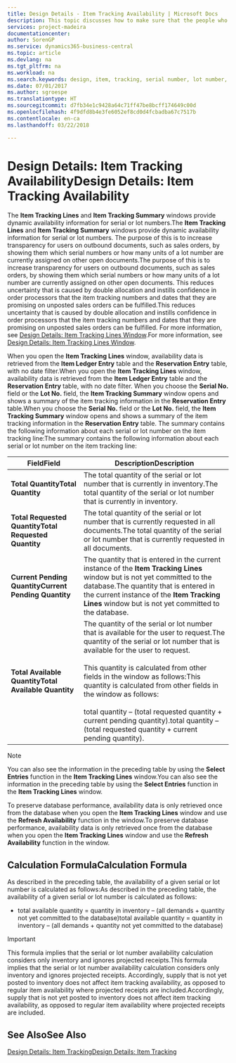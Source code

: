 ```yaml
---
title: Design Details - Item Tracking Availability | Microsoft Docs
description: This topic discusses how to make sure that the people who process orders can rely on the availability of serial or lot numbers.
services: project-madeira
documentationcenter: 
author: SorenGP
ms.service: dynamics365-business-central
ms.topic: article
ms.devlang: na
ms.tgt_pltfrm: na
ms.workload: na
ms.search.keywords: design, item, tracking, serial number, lot number, outbound documents
ms.date: 07/01/2017
ms.author: sgroespe
ms.translationtype: HT
ms.sourcegitcommit: d7fb34e1c9428a64c71ff47be8bcff174649c00d
ms.openlocfilehash: 4f9dfd8b4e3fe6052ef8cd0d4fcbadba67c7517b
ms.contentlocale: en-ca
ms.lasthandoff: 03/22/2018

---
```

# <a name="design-details-item-tracking-availability"></a><span data-ttu-id="700b6-103">Design Details: Item Tracking Availability</span><span class="sxs-lookup"><span data-stu-id="700b6-103">Design Details: Item Tracking Availability</span></span>
<span data-ttu-id="700b6-104">The **Item Tracking Lines** and **Item Tracking Summary** windows provide dynamic availability information for serial or lot numbers.</span><span class="sxs-lookup"><span data-stu-id="700b6-104">The **Item Tracking Lines** and **Item Tracking Summary** windows provide dynamic availability information for serial or lot numbers.</span></span> <span data-ttu-id="700b6-105">The purpose of this is to increase transparency for users on outbound documents, such as sales orders, by showing them which serial numbers or how many units of a lot number are currently assigned on other open documents.</span><span class="sxs-lookup"><span data-stu-id="700b6-105">The purpose of this is to increase transparency for users on outbound documents, such as sales orders, by showing them which serial numbers or how many units of a lot number are currently assigned on other open documents.</span></span> <span data-ttu-id="700b6-106">This reduces uncertainty that is caused by double allocation and instills confidence in order processors that the item tracking numbers and dates that they are promising on unposted sales orders can be fulfilled.</span><span class="sxs-lookup"><span data-stu-id="700b6-106">This reduces uncertainty that is caused by double allocation and instills confidence in order processors that the item tracking numbers and dates that they are promising on unposted sales orders can be fulfilled.</span></span> <span data-ttu-id="700b6-107">For more information, see [Design Details: Item Tracking Lines Window](design-details-item-tracking-lines-window.md).</span><span class="sxs-lookup"><span data-stu-id="700b6-107">For more information, see [Design Details: Item Tracking Lines Window](design-details-item-tracking-lines-window.md).</span></span>  
  
<span data-ttu-id="700b6-108">When you open the **Item Tracking Lines** window, availability data is retrieved from the **Item Ledger Entry** table and the **Reservation Entry** table, with no date filter.</span><span class="sxs-lookup"><span data-stu-id="700b6-108">When you open the **Item Tracking Lines** window, availability data is retrieved from the **Item Ledger Entry** table and the **Reservation Entry** table, with no date filter.</span></span> <span data-ttu-id="700b6-109">When you choose the **Serial No.** field or the **Lot No.** field, the **Item Tracking Summary** window opens and shows a summary of the item tracking information in the **Reservation Entry** table.</span><span class="sxs-lookup"><span data-stu-id="700b6-109">When you choose the **Serial No.** field or the **Lot No.** field, the **Item Tracking Summary** window opens and shows a summary of the item tracking information in the **Reservation Entry** table.</span></span> <span data-ttu-id="700b6-110">The summary contains the following information about each serial or lot number on the item tracking line:</span><span class="sxs-lookup"><span data-stu-id="700b6-110">The summary contains the following information about each serial or lot number on the item tracking line:</span></span>  
  
|<span data-ttu-id="700b6-111">Field</span><span class="sxs-lookup"><span data-stu-id="700b6-111">Field</span></span>|<span data-ttu-id="700b6-112">Description</span><span class="sxs-lookup"><span data-stu-id="700b6-112">Description</span></span>|  
|---------------------------------|---------------------------------------|  
|<span data-ttu-id="700b6-113">**Total Quantity**</span><span class="sxs-lookup"><span data-stu-id="700b6-113">**Total Quantity**</span></span>|<span data-ttu-id="700b6-114">The total quantity of the serial or lot number that is currently in inventory.</span><span class="sxs-lookup"><span data-stu-id="700b6-114">The total quantity of the serial or lot number that is currently in inventory.</span></span>|  
|<span data-ttu-id="700b6-115">**Total Requested Quantity**</span><span class="sxs-lookup"><span data-stu-id="700b6-115">**Total Requested Quantity**</span></span>|<span data-ttu-id="700b6-116">The total quantity of the serial or lot number that is currently requested in all documents.</span><span class="sxs-lookup"><span data-stu-id="700b6-116">The total quantity of the serial or lot number that is currently requested in all documents.</span></span>|  
|<span data-ttu-id="700b6-117">**Current Pending Quantity**</span><span class="sxs-lookup"><span data-stu-id="700b6-117">**Current Pending Quantity**</span></span>|<span data-ttu-id="700b6-118">The quantity that is entered in the current instance of the **Item Tracking Lines** window but is not yet committed to the database.</span><span class="sxs-lookup"><span data-stu-id="700b6-118">The quantity that is entered in the current instance of the **Item Tracking Lines** window but is not yet committed to the database.</span></span>|  
|<span data-ttu-id="700b6-119">**Total Available Quantity**</span><span class="sxs-lookup"><span data-stu-id="700b6-119">**Total Available Quantity**</span></span>|<span data-ttu-id="700b6-120">The quantity of the serial or lot number that is available for the user to request.</span><span class="sxs-lookup"><span data-stu-id="700b6-120">The quantity of the serial or lot number that is available for the user to request.</span></span><br /><br /> <span data-ttu-id="700b6-121">This quantity is calculated from other fields in the window as follows:</span><span class="sxs-lookup"><span data-stu-id="700b6-121">This quantity is calculated from other fields in the window as follows:</span></span><br /><br /> <span data-ttu-id="700b6-122">total quantity – (total requested quantity + current pending quantity).</span><span class="sxs-lookup"><span data-stu-id="700b6-122">total quantity – (total requested quantity + current pending quantity).</span></span>|  
  
> [!NOTE]  
>  <span data-ttu-id="700b6-123">You can also see the information in the preceding table by using the **Select Entries** function in the **Item Tracking Lines** window.</span><span class="sxs-lookup"><span data-stu-id="700b6-123">You can also see the information in the preceding table by using the **Select Entries** function in the **Item Tracking Lines** window.</span></span>  
  
<span data-ttu-id="700b6-124">To preserve database performance, availability data is only retrieved once from the database when you open the **Item Tracking Lines** window and use the **Refresh Availability** function in the window.</span><span class="sxs-lookup"><span data-stu-id="700b6-124">To preserve database performance, availability data is only retrieved once from the database when you open the **Item Tracking Lines** window and use the **Refresh Availability** function in the window.</span></span>  
  
## <a name="calculation-formula"></a><span data-ttu-id="700b6-125">Calculation Formula</span><span class="sxs-lookup"><span data-stu-id="700b6-125">Calculation Formula</span></span>  
<span data-ttu-id="700b6-126">As described in the preceding table, the availability of a given serial or lot number is calculated as follows:</span><span class="sxs-lookup"><span data-stu-id="700b6-126">As described in the preceding table, the availability of a given serial or lot number is calculated as follows:</span></span>  
  
* <span data-ttu-id="700b6-127">total available quantity = quantity in inventory – (all demands + quantity not yet committed to the database)</span><span class="sxs-lookup"><span data-stu-id="700b6-127">total available quantity = quantity in inventory – (all demands + quantity not yet committed to the database)</span></span>  
  
> [!IMPORTANT]  
>  <span data-ttu-id="700b6-128">This formula implies that the serial or lot number availability calculation considers only inventory and ignores projected receipts.</span><span class="sxs-lookup"><span data-stu-id="700b6-128">This formula implies that the serial or lot number availability calculation considers only inventory and ignores projected receipts.</span></span> <span data-ttu-id="700b6-129">Accordingly, supply that is not yet posted to inventory does not affect item tracking availability, as opposed to regular item availability where projected receipts are included.</span><span class="sxs-lookup"><span data-stu-id="700b6-129">Accordingly, supply that is not yet posted to inventory does not affect item tracking availability, as opposed to regular item availability where projected receipts are included.</span></span>  
  
## <a name="see-also"></a><span data-ttu-id="700b6-130">See Also</span><span class="sxs-lookup"><span data-stu-id="700b6-130">See Also</span></span>  
[<span data-ttu-id="700b6-131">Design Details: Item Tracking</span><span class="sxs-lookup"><span data-stu-id="700b6-131">Design Details: Item Tracking</span></span>](design-details-item-tracking.md)
